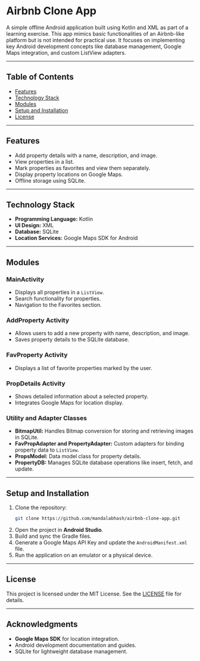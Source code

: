 # Airbnb Clone App  

A simple offline Android application built using Kotlin and XML as part of a learning exercise. This app mimics basic functionalities of an Airbnb-like platform but is not intended for practical use. It focuses on implementing key Android development concepts like database management, Google Maps integration, and custom ListView adapters.  

---

## Table of Contents  
- [Features](#features)  
- [Technology Stack](#technology-stack)  
- [Modules](#modules)  
- [Setup and Installation](#setup-and-installation)  
- [License](#license)  

---

## Features  
- Add property details with a name, description, and image.  
- View properties in a list.  
- Mark properties as favorites and view them separately.  
- Display property locations on Google Maps.  
- Offline storage using SQLite.  

---

## Technology Stack  
- **Programming Language:** Kotlin  
- **UI Design:** XML  
- **Database:** SQLite  
- **Location Services:** Google Maps SDK for Android  

---

## Modules  

### MainActivity  
- Displays all properties in a `ListView`.  
- Search functionality for properties.  
- Navigation to the Favorites section.  

### AddProperty Activity  
- Allows users to add a new property with name, description, and image.  
- Saves property details to the SQLite database.  

### FavProperty Activity  
- Displays a list of favorite properties marked by the user.  

### PropDetails Activity  
- Shows detailed information about a selected property.  
- Integrates Google Maps for location display.  

### Utility and Adapter Classes  
- **BitmapUtil:** Handles Bitmap conversion for storing and retrieving images in SQLite.  
- **FavPropAdapter and PropertyAdapter:** Custom adapters for binding property data to `ListView`.  
- **PropsModel:** Data model class for property details.  
- **PropertyDB:** Manages SQLite database operations like insert, fetch, and update.  

---

## Setup and Installation  

1. Clone the repository:  
   ```bash
   git clone https://github.com/mandalabhash/airbnb-clone-app.git
   ```  
2. Open the project in **Android Studio**.  
3. Build and sync the Gradle files.  
4. Generate a Google Maps API Key and update the `AndroidManifest.xml` file.  
5. Run the application on an emulator or a physical device.  

---

## License  
This project is licensed under the MIT License. See the [LICENSE](LICENSE) file for details.  

---

## Acknowledgments  
- **Google Maps SDK** for location integration.  
- Android development documentation and guides.  
- SQLite for lightweight database management.  
```
